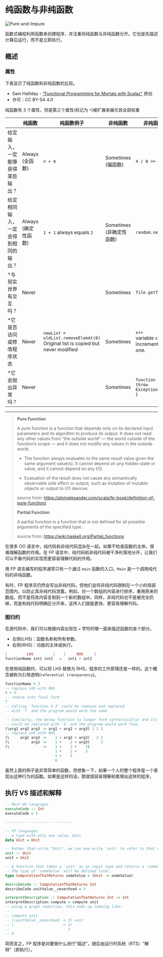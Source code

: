 # 纯函数与非纯函数

![Pure-and-Impure](assets/Pure-and-Impure-Functions.svg)

函数式编程利用函数来创建程序，并注重将纯函数与非纯函数分开。它也是先描述计算后运行，而不是立即执行。

## 概述

### 属性

下表显示了纯函数和非纯函数的比较。

- Sam Halliday - ["Functional Programming for Mortals with Scalaz"](https://leanpub.com/fpmortals) 原创
- 许可：CC BY-SA 4.0

纯函数有 3 个属性，但是第三个属性(标记为 `*`)被扩展来展示其全部权重

|     | 纯函数 | 纯函数例子 | 非纯函数 | 非纯函数例子 |
| --- | ---- | ------------ | ------ | -------------- |
| 给定输入，一定能够获得某些输出？ | Always <br> (全函数) | `n + m` | Sometimes <br> (偏函数) | `4 / 0 == undefined`
| 给定相同输入，一定会得到相同的输出？ | Always <br> (确定性函数) | `1 + 1` always equals `2` | Sometimes <br> (非确定性函数) | `random.nextInt()`
| *与现实世界有交互吗？ | Never |  | Sometimes | `file.getText()` |
| *它是否访问或修改程序状态 | Never | `newList = oldList.removeElemAt(0)`<br>Original list is copied but never modified | Sometimes | `x++`<br>variable `x` is incremented by one.
| *它会抛出异常吗？ | Never | | Sometimes | `function (e) { throw Exception("error") }` |

<hr>

> **Pure Function**
>
> A pure function is a function that depends only on its declared input parameters and its algorithm to produce its output. It does not read any other values from “the outside world” — the world outside of the function’s scope — and it does not modify any values in the outside world.
>
>   - The function always evaluates to the same result value given the same argument value(s). It cannot depend on any hidden state or value, and it cannot depend on any I/O.
>   
>   - Evaluation of the result does not cause any semantically observable side effect or output, such as mutation of mutable objects or output to I/O devices.
>
> source from: https://alvinalexander.com/scala/fp-book/definition-of-pure-function/
>
> **Partial Function**
>
> A partial function is a function that is not defined for all possible arguments of the specified type.
>
> source from: https://wiki.haskell.org/Partial_functions

在很多 OO 语言中，纯代码和非纯代码混杂在一起。如果不检查函数的主体，很难理解函数的作用。在 FP 语言中，纯代码和非纯代码被干净利落地分开，让我们可以不看代码的实现而更容易理解代码的作用。

用 FP 语言编写的程序通常只有一个通过 `main` 函数的入口。`Main` 是一个调用纯代码的非纯函数。

有时，FP 程序员仍然会写出非纯代码，但他们会将非纯代码限制在一个小的局部范围内，以防止其非纯代码泄露。例如，对一个数组的内容进行排序，重用原来的数组，而不是将其内容复制到一个新的数组中。同样，非纯代码也不是被完全扔掉，而是和纯代码明确区分开来，这样人们就能更快、更容易理解代码。

### 图归约

在源代码中，我们可以根据内容出现在 `=` 字符的哪一面来描述函数的各个部分。

- 左侧(LHS)：函数名称和所有参数。
- 右侧(RHS)：功能的主体或执行。

```purescript
|         LHS         |    |     RHS     |
functionName int1 int2   =   int1 + int2
```

在使用纯函数时，可以将 LHS 替换为 RHS，程序的工作原理还是一样的。这个概念被称为引用透明(`referential transparency`)。

```purescript
functionName 4 3
-- replace LHS with RHS
4 + 3
-- reduce into final form
7
-- Calling `function 4 3` could be removed and replaced
-- with `7` and the program would work the same

-- Similarly, the below function (a longer form syntactically) and its arguments
-- could be replaced with `6` and the program would work fine.
(\arg1 arg2 arg3 -> arg1 + arg2 + arg3) 1 2 3
-- replace LHS with RHS
(\     arg2 arg3 ->    1 + arg2 + arg3)   2 3
(\          arg3 ->    1 +    2 + arg3)     3
(\               ->    1 +    2 +    3)
                       1 +    2 +    3
                       1 +    5
                       6
```

虽然上面的例子是非常简单的函数，但想象一下，如果一个人的整个程序是一个表现出这种行为的函数。如果是这样的话，那就很容易理解和推理出这样的程序。

## 执行 VS 描述和解释

```purescript
-- Most OO languages
executeCode :: Int
executeCode = 3

-------------------------------

-- FP languages
-- a type with only one value, Unit
data Unit = Unit

-- Rather than write "Unit", we can now write 'unit' to refer to that value.
unit :: Unit
unit = Unit

-- A function that takes a 'unit' as an input type and returns a 'someValue' type
-- The type of 'someValue' will be defined later.
type ComputationThatReturns someValue = (Unit -> someValue)

describeCode :: ComputationThatReturns Int
describeCode unitValue__neverUsed = 3

interpretDescription :: ComputationThatReturns Int -> Int
interpretDescription compute = compute unit
-- using a graph reduction, this ends up looking like:
--
-- compute unit
-- (\unitValue__neverUsed -> 3) unit
-- (                      -> 3)
--                           3
-- 3
```

简而言之，FP 程序是对要做什么进行"描述"，随后由运行时系统（RTS）"解释"（即执行）。
